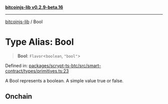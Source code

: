 [**bitcoinjs-lib v0.2.9-beta.16**](../README.md)

***

[bitcoinjs-lib](../README.md) / Bool

# Type Alias: Bool

> **Bool**: `Flavor`\<`boolean`, `"bool"`\>

Defined in: [packages/scrypt-ts-btc/src/smart-contract/types/primitives.ts:23](https://github.com/sCrypt-Inc/scrypt-btc-mono/blob/7d2760b2d3565565fcb011792878d3764e0701be/packages/scrypt-ts-btc/src/smart-contract/types/primitives.ts#L23)

A Bool represents a boolean. A simple value true or false.

## Onchain
